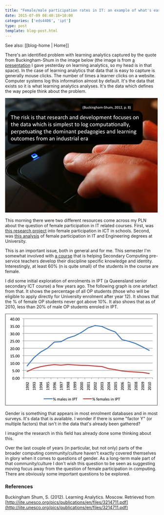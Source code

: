 ```yaml
---
title: "Female/male participation rates in IT: an example of what's easy to log??"
date: 2015-07-09 08:40:18+10:00
categories: ['eds4406', 'ipt']
type: post
template: blog-post.html
---
```


See also: [[blog-home | Home]]

There's an identified problem with learning analytics captured by the quote from Buckingham-Shum in the image below (the image is from [a presentation](http://www.slideshare.net/davidj/four-paths-for-learning-analytics-moving-beyond-a-management-fashion) I gave yesterday on learning analytics, so my head is in that space). In the case of learning analytics that data that is easy to capture is generally mouse clicks. The number of times a learner clicks on a website. Computer systems log this information almost by default. It's the data that exists so it is what learning analytics analyses. It's the data which defines the way people think about the problem.

[![Easy to log](images/19538897211_d3fe777347.jpg)](https://www.flickr.com/photos/david_jones/19538897211/in/dateposted-public/ "Easy to log")

This morning there were two different resources come across my PLN about the question of female participation in IT related courses. First, was [this research project](http://jzagami.info/wordpress/research/girls-computing/) into female participation in ICT in schools. Second, was [this analysis](http://blogs.adelaide.edu.au/cser/2015/07/03/a-look-at-it-and-engineering-enrolments-in-australia/) of female participation in IT and Engineering degrees at University.

This is an important issue, both in general and for me. This semester I'm somewhat involved with [a course](http://www.usq.edu.au/course/specification/2015/EDS4406-S2-2015-WEB-TWMBA.html) that is helping Secondary Computing pre-service teachers develop their discipline specific knowledge and identity. Interestingly, at least 60% (n is quite small) of the students in the course are female.

I did some initial exploration of enrolments in IPT (a Queensland senior secondary ICT course) a few years ago. The following graph is one artefact from that. It shows the percentage of all OP students (those who will be eligible to apply directly for University enrolment after year 12). It shows that the % of female OP students never got above 10%. It also shows that as of 2010, less than 20% of male OP students enroled in IPT.

[![Percentage of gender enrolments](images/6085062264_3d2065e8ac.jpg)](https://www.flickr.com/photos/david_jones/6085062264/ "Percentage of gender enrolments")

Gender is something that appears in most enrolment databases and in most surveys. It's data that is available. I wonder if there is some "factor Y" (or multiple factors) that isn't in the data that's already been gathered?

I imagine the research in this field has already done some thinking about this.

Over the last couple of years (in particular, but not only) parts of the broader computing community/culture haven't exactly covered themselves in glory when it comes to questions of gender. As a long-term male part of that community/culture I don't wish this question to be seen as suggesting moving focus away from the question of female participation in computing. There are obviously some important questions to be explored.

### References

Buckingham Shum, S. (2012). Learning Analytics. Moscow. Retrieved from [http://iite.unesco.org/pics/publications/en/files/3214711.pdf](http://iite.unesco.org/pics/publications/en/files/3214711.pdf)
